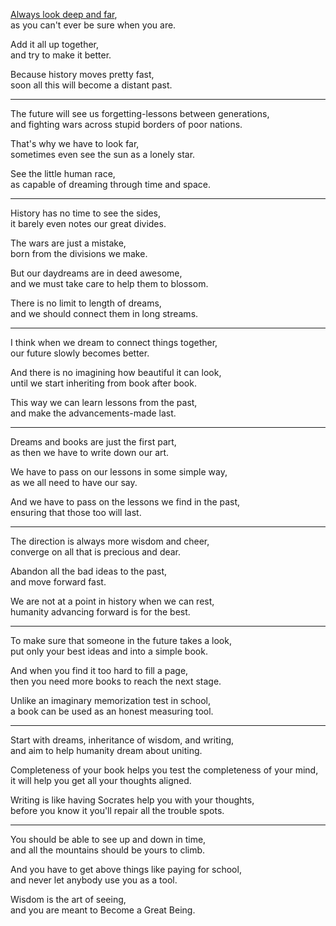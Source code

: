 [Always look deep and far](https://www.youtube.com/watch?v=q6oTziHKM_c),\
as you can't ever be sure when you are.

Add it all up together,\
and try to make it better.

Because history moves pretty fast,\
soon all this will become a distant past.

---

The future will see us forgetting-lessons between generations,\
and fighting wars across stupid borders of poor nations.

That's why we have to look far,\
sometimes even see the sun as a lonely star.

See the little human race,\
as capable of dreaming through time and space.

---

History has no time to see the sides,\
it barely even notes our great divides.

The wars are just a mistake,\
born from the divisions we make.

But our daydreams are in deed awesome,\
and we must take care to help them to blossom.

There is no limit to length of dreams,\
and we should connect them in long streams.

---

I think when we dream to connect things together,\
our future slowly becomes better.

And there is no imagining how beautiful it can look,\
until we start inheriting from book after book.

This way we can learn lessons from the past,\
and make the advancements-made last.

---

Dreams and books are just the first part,\
as then we have to write down our art.

We have to pass on our lessons in some simple way,\
as we all need to have our say.

And we have to pass on the lessons we find in the past,\
ensuring that those too will last.

---

The direction is always more wisdom and cheer,\
converge on all that is precious and dear.

Abandon all the bad ideas to the past,\
and move forward fast.

We are not at a point in history when we can rest,\
humanity advancing forward is for the best.

---

To make sure that someone in the future takes a look,\
put only your best ideas and into a simple book.

And when you find it too hard to fill a page,\
then you need more books to reach the next stage.

Unlike an imaginary memorization test in school,\
a book can be used as an honest measuring tool.

---

Start with dreams, inheritance of wisdom, and writing,\
and aim to help humanity dream about uniting.

Completeness of your book helps you test the completeness of your mind,\
it will help you get all your thoughts aligned.

Writing is like having Socrates help you with your thoughts,\
before you know it you'll repair all the trouble spots.

---

You should be able to see up and down in time,\
and all the mountains should be yours to climb.

And you have to get above things like paying for school,\
and never let anybody use you as a tool.

Wisdom is the art of seeing,\
and you are meant to Become a Great Being.
